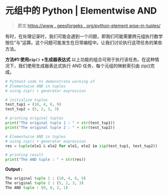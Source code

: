 # 元组中的 Python | Elementwise AND

> 原文:[https://www . geesforgeks . org/python-element wise-in-tuples/](https://www.geeksforgeeks.org/python-elementwise-and-in-tuples/)

有时，在处理记录时，我们可能会遇到一个问题，即我们可能需要跨元组执行数学按位“与”运算。这个问题可能发生在日常编程中。让我们讨论执行这项任务的某些方法。

**方法#1:使用`zip()` +生成器表达式**
以上功能的组合可用于执行该任务。在这种情况下，我们使用生成器表达式执行 AND 任务，每个元组的映射索引由 zip()完成。

```py
# Python3 code to demonstrate working of 
# Elementwise AND in tuples
# using zip() + generator expression 

# initialize tuples 
test_tup1 = (10, 4, 6, 9) 
test_tup2 = (5, 2, 3, 3) 

# printing original tuples 
print("The original tuple 1 : " + str(test_tup1)) 
print("The original tuple 2 : " + str(test_tup2)) 

# Elementwise AND in tuples
# using zip() + generator expression 
res = tuple(ele1 & ele2 for ele1, ele2 in zip(test_tup1, test_tup2)) 

# printing result 
print("The AND tuple : " + str(res)) 
```

**Output :**

```py
The original tuple 1 : (10, 4, 6, 9)
The original tuple 2 : (5, 2, 3, 3)
The AND tuple : (0, 0, 2, 1)

```